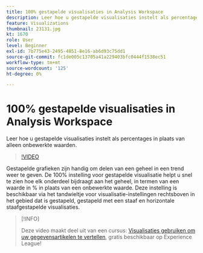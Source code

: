 ```yaml
---
title: 100% gestapelde visualisaties in Analysis Workspace
description: Leer hoe u gestapelde visualisaties instelt als percentages in plaats van alleen onbewerkte waarden.
feature: Visualizations
thumbnail: 23131.jpg
kt: 1670
role: User
level: Beginner
exl-id: 7b775e43-2495-4851-8e16-ab6d93c75dd1
source-git-commit: fc1de005c13705a41a229403bfc0444f1538ec51
workflow-type: tm+mt
source-wordcount: '125'
ht-degree: 0%

---
```


# 100% gestapelde visualisaties in Analysis Workspace

Leer hoe u gestapelde visualisaties instelt als percentages in plaats van alleen onbewerkte waarden.

>[!VIDEO](https://video.tv.adobe.com/v/23131/?quality=12&learn=on)

Gestapelde grafieken zijn handig om delen van een geheel in een trend weer te geven. De 100% instelling voor gestapelde visualisatie helpt u snel te zien hoe elk onderdeel bijdraagt aan het geheel, in termen van een waarde in % in plaats van een onbewerkte waarde. Deze instelling is beschikbaar via het tandwieltje voor visualisatie-instellingen rechtsboven in het gebied dat is gestapeld, gestapeld met een staaf en horizontale staafgestapelde visualisaties.

>[!INFO]
>
> Deze video maakt deel uit van een cursus: [Visualisaties gebruiken om uw gegevensartikelen te vertellen](https://experienceleague.adobe.com/?recommended=Analytics-U-1-2021.1.visualizations), gratis beschikbaar op Experience League!
